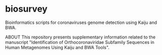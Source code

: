 # biosurvey
Bioinformatics scripts for coronaviruses genome detection using Kaiju and BWA.

ABOUT
This repository presents supplementary information related to the manuscript "Identification of Orthocoronaviridae Subfamily Sequences in Human Metagenomes Using Kaiju and BWA Tools".
